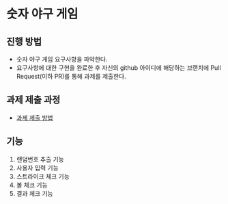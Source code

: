 # 숫자 야구 게임
## 진행 방법
* 숫자 야구 게임 요구사항을 파악한다.
* 요구사항에 대한 구현을 완료한 후 자신의 github 아이디에 해당하는 브랜치에 Pull Request(이하 PR)를 통해 과제를 제출한다.

## 과제 제출 과정
* [과제 제출 방법](https://github.com/next-step/nextstep-docs/tree/master/precourse)


## 기능
1. 랜덤번호 추출 기능
2. 사용자 입력 기능    
3. 스트라이크 체크 기능
4. 볼 체크 기능
5. 결과 체크 기능